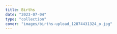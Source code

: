 ```yaml
---
title: Births
date: "2023-07-04"
type: "collection"
cover: "images/births-upload_12874431324_o.jpg"
---
```


